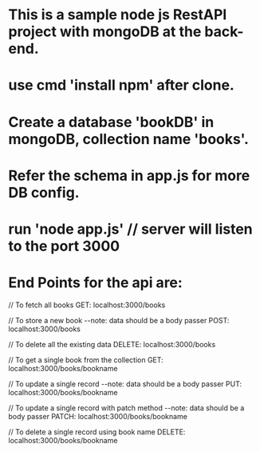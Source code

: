 # This is a sample node js RestAPI project with mongoDB at the back-end.

# use cmd 'install npm' after clone.

# Create a database 'bookDB' in mongoDB, collection name 'books'.

# Refer the schema in app.js for more DB config.

# run 'node app.js' // server will listen to the port 3000

# End Points for the api are:
// To fetch all books
GET: localhost:3000/books

// To store a new book  --note: data should be a body passer
POST: localhost:3000/books

// To delete all the existing data
DELETE: localhost:3000/books

// To get a single book from the collection
GET: localhost:3000/books/bookname

// To update a single record  --note: data should be a body passer
PUT: localhost:3000/books/bookname

// To update a single record with patch method --note: data should be a body passer
PATCH: localhost:3000/books/bookname

// To delete a single record using book name
DELETE: localhost:3000/books/bookname